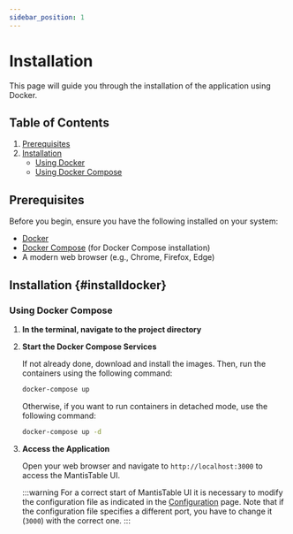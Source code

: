 ```yaml
---
sidebar_position: 1
---
```


# Installation

This page will guide you through the installation of the application using Docker.

## Table of Contents

1. [Prerequisites](#prerequisites)
2. [Installation](#installdocker)
   - [Using Docker](#using-docker)
   - [Using Docker Compose](#using-docker-compose)

## Prerequisites

Before you begin, ensure you have the following installed on your system:

- [Docker](https://docs.docker.com/get-docker/)
- [Docker Compose](https://docs.docker.com/compose/install/) (for Docker Compose installation)
- A modern web browser (e.g., Chrome, Firefox, Edge)

## Installation {#installdocker}

### Using Docker Compose

1. **In the terminal, navigate to the project directory**

2. **Start the Docker Compose Services**

   If not already done, download and install the images. Then, run the containers using the following command:

   ```sh
   docker-compose up
   ```

   Otherwise, if you want to run containers in detached mode, use the following command:

   ```sh
   docker-compose up -d
   ```

3. **Access the Application**

   Open your web browser and navigate to `http://localhost:3000` to access the MantisTable UI.

   :::warning
   For a correct start of MantisTable UI it is necessary to modify the configuration file as indicated in the [Configuration](configuration.md) page.
   Note that if the configuration file specifies a different port, you have to change it (`3000`) with the correct one.
   :::
